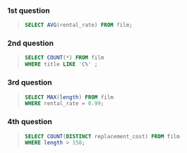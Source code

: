 ### 1st question

> ```SQL
> SELECT AVG(rental_rate) FROM film;
> ```

### 2nd question

> ```SQL
> SELECT COUNT(*) FROM film
> WHERE title LIKE 'C%' ;
> ```


### 3rd question

> ```SQL
> SELECT MAX(length) FROM film 
> WHERE rental_rate = 0.99;
> ```

### 4th question

> ```SQL
> SELECT COUNT(DISTINCT replacement_cost) FROM film 
> WHERE length > 150;
> ```


